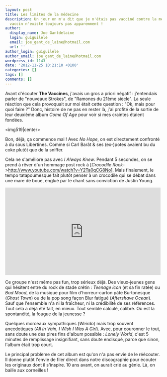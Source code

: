 ```yaml
---
layout: post
title: Les limites de la médecine
description: Un jour on m'a dit que je n'étais pas vacciné contre la médiocrité. Ce
  vaccin n'existe toujours pas apparemment !
author:
  display_name: Joe Gantdelaine
  login: guiguilele
  email: joe_gant_de_laine@hotmail.com
  url: ''
author_login: guiguilele
author_email: joe_gant_de_laine@hotmail.com
wordpress_id: 1143
date: '2012-11-25 10:21:10 +0100'
categories: []
tags: []
comments: []
---
```

Avant d'écouter __The Vaccines__, j'avais un gros a priori négatif : j'entendais parler de "nouveaux Strokes", de "Ramones du 21ème siècle". La seule réaction que cela provoquait sur moi était cette question : "Ok, mais pour quoi faire ?" Donc, histoire de ne pas en rester là, j'ai profité de la sortie de leur deuxième album *Come Of Age* pour voir si mes craintes étaient fondées.

<img519|center>

Bon, déjà, ça commence mal ! Avec *No Hope*, on est directement confronté à du sous Libertines. Comme si Carl Barât & ses (ex-)potes avaient bu du coke plutôt que de la sniffer.

Cela ne s'améliore pas avec *I Always Knew*. Pendant 5 secondes, on se prend à rêver d'un hommage post rock à [*Crocodile Rock*->http://www.youtube.com/watch?v=Y2Ta0qCG8No]. Mais finalement, le tempo tatapoumesque fait plutôt penser à un crocodile qui se débat dans une mare de boue, englué par le chant sans conviction de Justin Young.

<iframe width="500" height="281" src="http://www.youtube.com/embed/bFUKrsDDChE" frameborder="0" allowfullscreen></iframe>

Ce groupe n'est même pas fun, trop sérieux déjà. Des vieux-jeunes gens qui hésitent entre du rock de stade crétin : *Teenage icon* (et sa fin ratée) ou *Bad Mood*, de la musique pour film d'horreur-carton pâte Burtonesque (*Ghost Town*) ou de la pop song façon Blur fatigué (*Aftershave Ocean*). Sauf que l'ensemble n'a ni la fraîcheur, ni la crédibilité de ses références. Tout cela a déjà été fait, en mieux. Tout semble calculé, calibré. Où est la spontanéité, la fougue de la jeunesse ?

Quelques morceaux sympathiques (*Weirdo*) mais trop souvent anecdotiques (*All In Vain*, *I Wish I Was A Girl*). Avec, pour couronner le tout, sans doute une des pires fins d'album possible : *Lonely World*, c'est 5 minutes de remplissage insignifiant, sans doute endisqué, parce que sinon, l'album était trop court.

Le principal problème de cet album est qu'on n'a pas envie de le réécouter. Il donne plutôt l'envie de filer direct dans notre discographie pour écouter les originaux dont il s'inspire. 10 ans avant, on aurait crié au génie. Là, on baille aux corneilles !
